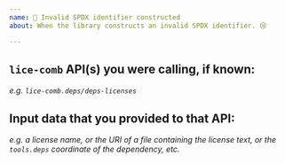 ```yaml
---
name: 🐛 Invalid SPDX identifier constructed
about: When the library constructs an invalid SPDX identifier. 😢

---
```


## `lice-comb` API(s) you were calling, if known:

_e.g. `lice-comb.deps/deps-licenses`_

## Input data that you provided to that API:

_e.g. a license name, or the URI of a file containing the license text, or the `tools.deps` coordinate of the dependency, etc._
